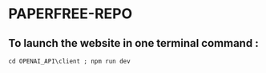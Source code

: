 # PAPERFREE-REPO
## To launch the website in one terminal command : 
    cd OPENAI_API\client ; npm run dev
